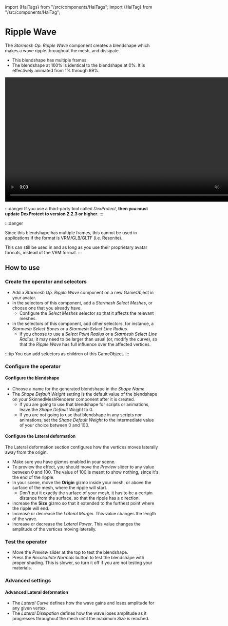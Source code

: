 ﻿import {HaiTags} from "/src/components/HaiTags";
import {HaiTag} from "/src/components/HaiTag";

# Ripple Wave

The *Starmesh Op. Ripple Wave* component creates a blendshape which makes a wave ripple throughout the mesh, and dissipate.

- This blendshape has multiple frames.
- The blendshape at 100% is identical to the blendshape at 0%. It is effectively animated from 1% through 99%.

<video controls muted width="816">
    <source src={require('../img/xFFl3uUwAj.mp4').default}/>
</video>

:::danger
If you use a third-party tool called *DexProtect*, **then you must update DexProtect to version 2.2.3 or higher**.
:::

:::danger
<HaiTags>
<HaiTag notCompatibleWithGltf={true} />
</HaiTags>

Since this blendshape has multiple frames, this cannot be used in applications if the format is VRM/GLB/GLTF (i.e. Resonite).

This can still be used in <HaiTag compatibleWithVNyan={true} short={true} /> and <HaiTag compatibleWithWarudo={true} short={true} />
as long as you use their proprietary avatar formats, instead of the VRM format.
:::

## How to use

### Create the operator and selectors

- Add a *Starmesh Op. Ripple Wave* component on a new GameObject in your avatar.
- In the selectors of this component, add a *Starmesh Select Meshes*, or choose one that you already have.
    - Configure the *Select Meshes* selector so that it affects the relevant meshes.
- In the selectors of this component, add other selectors, for instance, a *Starmesh Select Bones* or a *Starmesh Select Line Radius*.
    - If you choose to use a *Select Point Radius* or a *Starmesh Select Line Radius*, it may need to be larger than usual (or, modify the curve),
      so that the *Ripple Wave* has full influence over the affected vertices.

:::tip
You can add selectors as children of this GameObject.
:::

### Configure the operator

#### Configure the blendshape
- Choose a name for the generated blendshape in the *Shape Name*.
- The *Shape Default Weight* setting is the default value of the blendshape on your SkinnedMeshRenderer component after it is created.
    - If you are going to use that blendshape for scripts or animations, leave the *Shape Default Weight* to 0.
    - If you are not going to use that blendshape in any scripts nor animations, set the *Shape Default Weight* to the intermediate value of your choice between 0 and 100.

#### Configure the Lateral deformation

The Lateral deformation section configures how the vertices moves laterally away from the origin.

- Make sure you have gizmos enabled in your scene.
- To preview the effect, you should move the *Preview* slider to any value between 0 and 100. The value of 100 is meant to show nothing, since it's the end of the ripple.
- In your scene, move the **Origin** gizmo inside your mesh, or above the surface of the mesh, where the ripple will start.
  - Don't put it exactly the surface of your mesh, it has to be a certain distance from the surface, so that the ripple has a direction.
- Increase the **Size** gizmo so that it extended to the furthest point where the ripple will end.
- Increase or decrease the *Lateral Margin*. This value changes the length of the wave.
- Increase or decrease the *Lateral Power*. This value changes the amplitude of the vertices moving laterally.

### Test the operator

- Move the *Preview* slider at the top to test the blendshape.
- Press the *Recalculate Normals* button to test the blendshape with proper shading. This is slower, so turn it off if you are not testing your materials.

### Advanced settings

#### Advanced Lateral deformation

- The *Lateral Curve* defines how the wave gains and loses amplitude for any given vertex.
- The *Lateral Dissipation* defines how the wave loses amplitude as it progresses throughout the mesh until the maximum *Size* is reached.